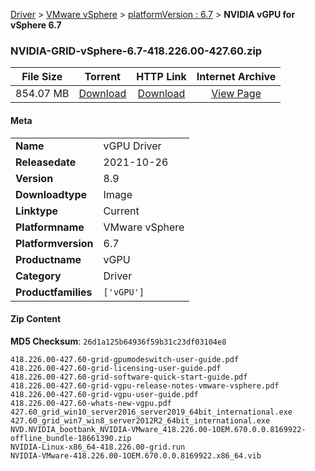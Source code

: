 
[Driver](/README.md)  >  [VMware vSphere](/index/Driver/VMware_vSphere.md)  >  [platformVersion : 6.7](/index/Driver/VMware_vSphere/6.7.md)  >  **NVIDIA vGPU for vSphere 6.7**


### NVIDIA-GRID-vSphere-6.7-418.226.00-427.60.zip

| **File Size** | **Torrent**  | **HTTP Link** | **Internet Archive** |
|:-------------:|:------------:|:-------------:|:--------------------:|
| 854.07 MB |  [Download](https://archive.org/download/nvgpu_NVIDIA-GRID-vSphere-6.7-418.226.00-427.60.zip/nvgpu_NVIDIA-GRID-vSphere-6.7-418.226.00-427.60.zip_archive.torrent)       | [Download](https://archive.org/compress/nvgpu_NVIDIA-GRID-vSphere-6.7-418.226.00-427.60.zip) | [View Page](https://archive.org/details/nvgpu_NVIDIA-GRID-vSphere-6.7-418.226.00-427.60.zip)       |

#### Meta

<table>
<tr><td><strong>Name</strong></td><td>vGPU Driver</td></tr>
<tr><td><strong>Releasedate</strong></td><td>2021-10-26</td></tr>
<tr><td><strong>Version</strong></td><td>8.9</td></tr>
<tr><td><strong>Downloadtype</strong></td><td>Image</td></tr>
<tr><td><strong>Linktype</strong></td><td>Current</td></tr>
<tr><td><strong>Platformname</strong></td><td>VMware vSphere</td></tr>
<tr><td><strong>Platformversion</strong></td><td>6.7</td></tr>
<tr><td><strong>Productname</strong></td><td>vGPU</td></tr>
<tr><td><strong>Category</strong></td><td>Driver</td></tr>
<tr><td><strong>Productfamilies</strong></td><td><code>['vGPU']</code></td></tr>
</table>

#### Zip Content

**MD5 Checksum**: `26d1a125b64936f59b31c23df03104e8`

```text
418.226.00-427.60-grid-gpumodeswitch-user-guide.pdf
418.226.00-427.60-grid-licensing-user-guide.pdf
418.226.00-427.60-grid-software-quick-start-guide.pdf
418.226.00-427.60-grid-vgpu-release-notes-vmware-vsphere.pdf
418.226.00-427.60-grid-vgpu-user-guide.pdf
418.226.00-427.60-whats-new-vgpu.pdf
427.60_grid_win10_server2016_server2019_64bit_international.exe
427.60_grid_win7_win8_server2012R2_64bit_international.exe
NVD.NVIDIA_bootbank_NVIDIA-VMware_418.226.00-1OEM.670.0.0.8169922-offline_bundle-18661390.zip
NVIDIA-Linux-x86_64-418.226.00-grid.run
NVIDIA-VMware-418.226.00-1OEM.670.0.0.8169922.x86_64.vib
```